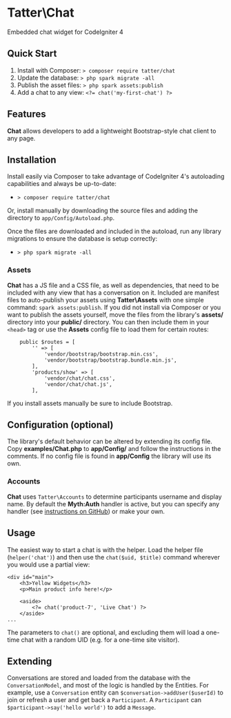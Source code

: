 # Tatter\Chat

Embedded chat widget for CodeIgniter 4

## Quick Start

1. Install with Composer: `> composer require tatter/chat`
2. Update the database: `> php spark migrate -all`
3. Publish the asset files: `> php spark assets:publish`
4. Add a chat to any view: `<?= chat('my-first-chat') ?>`

## Features

**Chat** allows developers to add a lightweight Bootstrap-style chat client to any page.

## Installation

Install easily via Composer to take advantage of CodeIgniter 4's autoloading capabilities
and always be up-to-date:
* `> composer require tatter/chat`

Or, install manually by downloading the source files and adding the directory to
`app/Config/Autoload.php`.

Once the files are downloaded and included in the autoload, run any library migrations
to ensure the database is setup correctly:
* `> php spark migrate -all`

### Assets

**Chat** has a JS file and a CSS file, as well as dependencies, that need to be included
with any view that has a conversation on it. Included are manifest files to auto-publish
your assets using **Tatter\Assets** with one simple command: `spark assets:publish`. If you
did not install via Composer or you want to publish the assets yourself, move the files from
the library's **assets/** directory into your **public/** directory. You can then include them
in your `<head>` tag or use the **Assets** config file to load them for certain routes:

```
	public $routes = [
		'' => [
			'vendor/bootstrap/bootstrap.min.css',
			'vendor/bootstrap/bootstrap.bundle.min.js',
		],
		'products/show' => [
			'vendor/chat/chat.css',
			'vendor/chat/chat.js',
		],
```

If you install assets manually be sure to include Bootstrap.

## Configuration (optional)

The library's default behavior can be altered by extending its config file. Copy
**examples/Chat.php** to **app/Config/** and follow the instructions
in the comments. If no config file is found in **app/Config** the library will use its own.

### Accounts

**Chat** uses `Tatter\Accounts` to determine participants username and display name. By default
the **Myth:Auth** handler is active, but you can specify any handler (see
[instructions on GitHub](https://github.com/tattersoftware/codeigniter4-accounts)) or make
your own.

## Usage

The easiest way to start a chat is with the helper. Load the helper file (`helper('chat')`)
and then use the `chat($uid, $title)` command wherever you would use a partial view:

```
<div id="main">
	<h3>Yellow Widgets</h3>
	<p>Main product info here!</p>
	
	<aside>
		<?= chat('product-7', 'Live Chat') ?>
	</aside>
...
```

The parameters to `chat()` are optional, and excluding them will load a one-time chat with
a random UID (e.g. for a one-time site visitor).

## Extending

Conversations are stored and loaded from the database with the `ConversationModel`, and
most of the logic is handled by the Entities. For example, use a `Conversation` entity can
`$conversation->addUser($userId)` to join or refresh a user and get back a `Participant`.
A `Participant` can `$participant->say('hello world')` to add a `Message`.